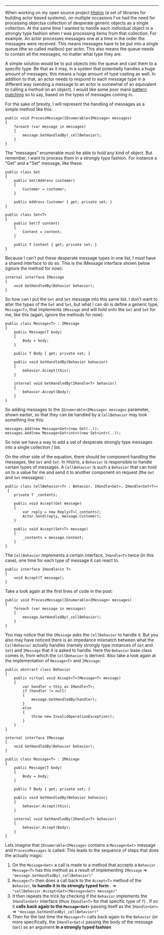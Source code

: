 ------------------------------------------------------------------------
When working on my open source project [Histrio](https://github.com/MCGPPeters/Histrio) (a set of libraries for building actor based systems), on multiple occasions I've had the need for processing objectsa collection of desperate generic objects as a single collection. At the same time I wanted to handle each individual object in a strongly type fashion when I was processing items from that collection. For example. An actor processes messages one at a time in the order the messages were received. This means messages have to be put into a single queue (the so called mailbox) per actor. This also means the queue needs to contain all the messages, no matter what type they are. 

A simple solution would be to put objects into the queue and cast them to a specific type. Be that as it may, in a system that potentially handles a huge amount of messages, this means a huge amount of type casting as well. In addition to that, an actor needs to respond to each message type in a different way (sending a message to an actor is somewhat of an equivalent to calling a method on an object). I would like some poor mans [pattern matching](http://en.wikipedia.org/wiki/Pattern_matching) so to say, based on the types of messages coming in.

For the sake of brevity, I will represent the handling of messages as a simple method like this:  
    
    public void ProcessMessage(IEnumerable<IMessage> messages)
    {
	    foreach (var message in messages)
	    {
	        message.GetHandledBy(_cellBehavior);
	    }
	}
    
The "messages" enumerable must be able to hold any kind of object. But remember, I want to process them in a strongly type fashion. For instance a "Get" and  a "Set" message, like these:

    public class Get
    {
        public Get(Address customer)
        {
            Customer = customer;
        }

	    public Address Customer { get; private set; }
    }
    
    public class Set<T>
    {
        public Set(T content)
        {
            Content = content;
        }

        public T Content { get; private set; }
    }
   
Because I can't put these desperate message types in one list, I must have a shared interface to do so. This is the IMessage interface shown below (ignore the method for now):

    internal interface IMessage
    {
        void GetHandledBy(Behavior behavior);
    }

So how can I put the `Get` and `Set` message into this same list. I don't want to alter the types of the `Get` and `Set`, but what I can do is define a generic type, `Message<T>`, that implements `IMessage` and will hold onto the `Get` and `Set` for me, like this (again, ignore the methods for now):

    public class Message<T> : IMessage
    {
        public Message(T body)
        {
            Body = body;
        }

        public T Body { get; private set; }

        public void GetHandledBy(Behavior behavior)
        {
            behavior.Accept(this);
        }

        internal void GetHandledBy(IHandle<T> behavior)
        {
            behavior.Accept(Body);
        }
    }

So adding messages to the `IEnumerable<IMessage> messages`  parameter, shown earlier, so that they can be handled by a `CellBehavior` may look something line this:

    messages.Add(new Message<Get>(new Get(..));
    messages.Add(new Message<Set<int>>(new Set<int>(..));

So now we have a way to add a set of desperate strongly type messages into a single collection / list.

On the other side of the equation, there should be component handling the messages, like `Get` and `Set`. In Histrio, a `Behavior` is responsible to handle certain types of messages. A `CellBehavior` is such a `Behavior` that can hold on to a value for me and send it to another component on request (the `Get` and `Set` messages) :

    public class CellBehavior<T> : Behavior, IHandle<Get>, IHandle<Set<T>>
     {
        private T _contents;

        public void Accept(Get message)
        {
            var reply = new Reply<T>(_contents);
            Actor.Send(reply, message.Customer);
        }

        public void Accept(Set<T> message)
        {
            _contents = message.Content;
        }
    }

The `CellBehavior` implements a certain interface, `IHandle<T>` twice (in this case), one time for each type of message it can react to. 

    public interface IHandle<in T>
    {
        void Accept(T message);
    }

Take a look again at the first lines of code in the post:

    public void ProcessMessage(IEnumerable<IMessage> messages)
    {
	    foreach (var message in messages)
	    {
	        message.GetHandledBy(_cellBehavior);
	    }
	}

You may notice that the `IMessage` asks the `CellBehavior` to handle it. But you also may have noticed there is an impedance mismatch between what the `CellBehavior` actually handles (namely strongly type instances of `Get` and `Set`) and `IMessage` that it is asked to handle. Here the `Behavior` base class comes in, from which the `CellBehavior` is derived. Also take a look again at the implementation of `Message<T>` and `IMessage`:

    public abstract class Behavior
    {
        public virtual void Accept<T>(Message<T> message)
        {
            var handler = this as IHandle<T>;
            if (handler != null)
            {
                message.GetHandledBy(handler);
            }
            else
            {
                throw new InvalidOperationException();
            }
        }
	}
	
	internal interface IMessage
    {
        void GetHandledBy(Behavior behavior);
    }
    
	public class Message<T> : IMessage
    {
        public Message(T body)
        {
            Body = body;
        }

        public T Body { get; private set; }

        public void GetHandledBy(Behavior behavior)
        {
            behavior.Accept(this);
        }

        internal void GetHandledBy(IHandle<T> behavior)
        {
            behavior.Accept(Body);
        }
    }

Lets imagine that `IEnumerable<IMessage>` contains a `Message<Get>` message and `ProcessMessages` is called. This leads to the sequence of steps that does the actually magic:

 1. On the `Message<Get>` a call is made to a method that accepts a `Behavior` . `Message<T>` has this method as a result of implementing  `IMessage`  => `"message.GetHandledBy(_cellBehavior)"`
 2. `Message<T>` then does a call back  to the `Accept<T>` method of the `Behavior`, **to handle it in its strongly typed form** . => `"cellBehavior.Accept<Get>(Message<Get> message)"`
 2. It then repeats the trick by checking if the `Behavior` implements the `IHandle<Get>` interface (thus `IHandle<T>` for that specific type of `T`) . If so it **calls back again to the `Message<Get>`** passing itself as the `IHandle<Get>` => `"message.GetHandledBy(_cellBehavior)"`
 3. Then for the last time the `Message<T>` calls back again to the `Behavior` (or more specifically, the `IHandle<Get>`) passing the body of the message (`Get`) as an argument **in a strongly typed fashion**



